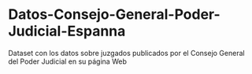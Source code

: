 # Datos-Consejo-General-Poder-Judicial-Espanna
Dataset con los datos sobre juzgados publicados por el Consejo General del Poder Judicial en su página Web
